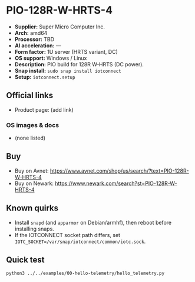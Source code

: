 # PIO-128R-W-HRTS-4

- **Supplier:** Super Micro Computer  Inc.
- **Arch:** amd64
- **Processor:** TBD
- **AI acceleration:** —
- **Form factor:** 1U server (HRTS variant, DC)
- **OS support:** Windows / Linux
- **Description:** PIO build for 128R W‑HRTS (DC power).
- **Snap install:** `sudo snap install iotconnect`
- **Setup:** `iotconnect.setup`

## Official links
- Product page: (add link)

### OS images & docs
- (none listed)

## Buy
- Buy on Avnet: https://www.avnet.com/shop/us/search/?text=PIO-128R-W-HRTS-4
- Buy on Newark: https://www.newark.com/search?st=PIO-128R-W-HRTS-4

## Known quirks
- Install `snapd` (and `apparmor` on Debian/armhf), then reboot before installing snaps.
- If the IOTCONNECT socket path differs, set `IOTC_SOCKET=/var/snap/iotconnect/common/iotc.sock`.

## Quick test
```bash
python3 ../../examples/00-hello-telemetry/hello_telemetry.py
```

